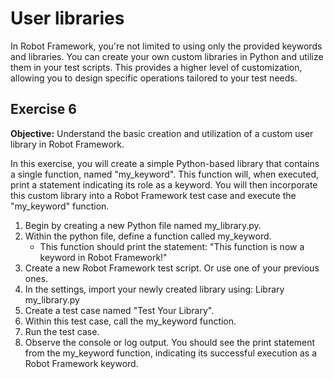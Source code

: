 # User libraries

In Robot Framework, you're not limited to using only the provided keywords and libraries. You can create your own custom libraries in Python and utilize them in your test scripts. This provides a higher level of customization, allowing you to design specific operations tailored to your test needs.

## Exercise 6

**Objective:** Understand the basic creation and utilization of a custom user library in Robot Framework.

In this exercise, you will create a simple Python-based library that contains a single function, named "my_keyword". This function will, when executed, print a statement indicating its role as a keyword. You will then incorporate this custom library into a Robot Framework test case and execute the "my_keyword" function.

1. Begin by creating a new Python file named my_library.py.
2. Within the python file, define a function called my_keyword.
    - This function should print the statement: "This function is now a keyword in Robot Framework!"
3. Create a new Robot Framework test script. Or use one of your previous ones.
4. In the settings, import your newly created library using: Library my_library.py
5. Create a test case named "Test Your Library".
6. Within this test case, call the my_keyword function.
7. Run the test case.
8. Observe the console or log output. You should see the print statement from the my_keyword function, indicating its successful execution as a Robot Framework keyword.